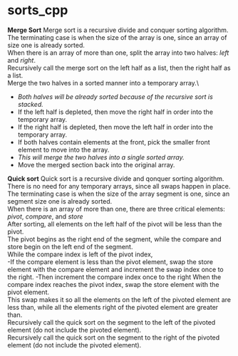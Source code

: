 # sorts_cpp

**Merge Sort**
Merge sort is a recursive divide and conquer sorting algorithm.\
The terminating case is when the size of the array is one, since an array of size one is already sorted.\
When there is an array of more than one, split the array into two halves: *left* and *right*.\
Recursively call the merge sort on the left half as a list, then the right half as a list.\
Merge the two halves in a sorted manner into a temporary array.\
  - *Both halves will be already sorted because of the recursive sort is stacked.*
  - If the left half is depleted, then move the right half in order into the temporary array.
  - If the right half is depleted, then move the left half in order into the temporary array.
  - If both halves contain elements at the front, pick the smaller front element to move into the array.
  - *This will merge the two halves into a single sorted array.*
  - Move the merged section back into the original array.
  
**Quick sort**
Quick sort is a recursive divide and qonquer sorting algorithm.\
There is no need for any temporary arrays, since all swaps happen in place.\
The terminating case is when the size of the array segment is one, since an segment size one is already sorted.\
When there is an array of more than one, there are three critical elements: *pivot*, *compare*, and *store*\
After sorting, all elements on the left half of the pivot will be less than the pivot.\
The pivot begins as the right end of the segment, while the compare and store begin on the left end of the segment.\
While the compare index is left of the pivot index,\
  -If the compare element is less than the pivot element, swap the store element with the compare element and increment the swap index once to the right.
  -Then increment the compare index once to the right
When the compare index reaches the pivot index, swap the store element with the pivot element.\
This swap makes it so all the elements on the left of the pivoted element are less than, while all the elements right of the pivoted element are greater than.\
Recursively call the quick sort on the segment to the left of the pivoted element (do not include the pivoted element).\
Recursively call the quick sort on the segment to the right of the pivoted element (do not include the pivoted element).
